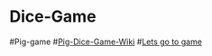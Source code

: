 # Dice-Game
#Pig-game
#[Pig-Dice-Game-Wiki](https://en.wikipedia.org/wiki/Pig_(dice_game))
#[Lets go to game](https://js-dice-game.herokuapp.com/)
